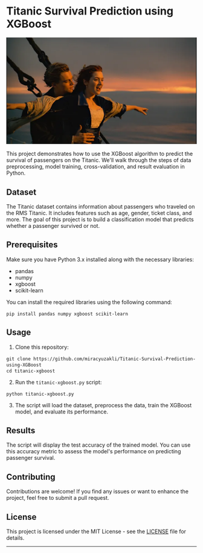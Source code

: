 # Titanic Survival Prediction using XGBoost

![alt text](titanic.jpg)

This project demonstrates how to use the XGBoost algorithm to predict the survival of passengers on the Titanic. We'll walk through the steps of data preprocessing, model training, cross-validation, and result evaluation in Python.

## Dataset

The Titanic dataset contains information about passengers who traveled on the RMS Titanic. It includes features such as age, gender, ticket class, and more. The goal of this project is to build a classification model that predicts whether a passenger survived or not.

## Prerequisites

Make sure you have Python 3.x installed along with the necessary libraries:

- pandas
- numpy
- xgboost
- scikit-learn

You can install the required libraries using the following command:

```
pip install pandas numpy xgboost scikit-learn

```


## Usage

1. Clone this repository:

```
git clone https://github.com/miracyuzakli/Titanic-Survival-Prediction-using-XGBoost
cd titanic-xgboost
```


2. Run the `titanic-xgboost.py` script:

```
python titanic-xgboost.py

```


3. The script will load the dataset, preprocess the data, train the XGBoost model, and evaluate its performance.

## Results

The script will display the test accuracy of the trained model. You can use this accuracy metric to assess the model's performance on predicting passenger survival.

## Contributing

Contributions are welcome! If you find any issues or want to enhance the project, feel free to submit a pull request.

## License

This project is licensed under the MIT License - see the [LICENSE](LICENSE) file for details.

---


